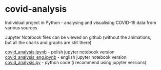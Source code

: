 # covid-analysis
Individual project in Python - analysing and visualising COVID-19 data from various sources

Jupyter Notebook files can be viewed on github (without the animations, but all the charts and graphs are still there)

[covid_analysis.ipynb](https://github.com/Leszczon/covid-analysis/blob/master/covid_analysis.ipynb) - polish jupyter notebook version  
[covid_analysis_eng.ipynb](https://github.com/Leszczon/covid-analysis/blob/master/covid_analysis_eng.ipynb)  - english jupyter notebook version  
[covid_analysis.py](https://github.com/Leszczon/covid-analysis/blob/master/covid_analysis.py) - python code (i recommend using jupyter versions)  
